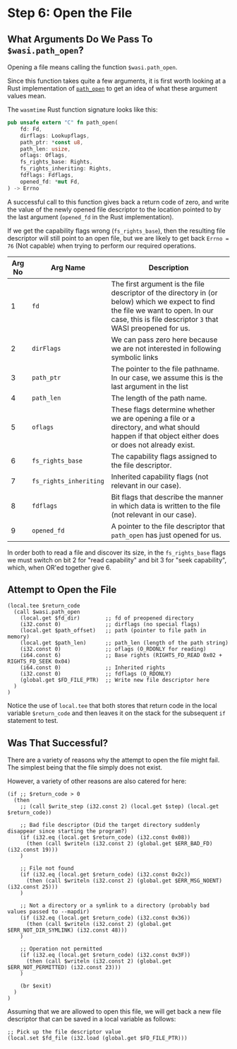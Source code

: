 # Step 6: Open the File

## What Arguments Do We Pass To `$wasi.path_open`?

Opening a file means calling the function `$wasi.path_open`.

Since this function takes quite a few arguments, it is first worth looking at a Rust implementation of [`path_open`](https://github.com/bytecodealliance/wasmtime/blob/06377eb08a649619cc8ac9a934cb3f119017f3ef/crates/wasi-preview1-component-adapter/src/lib.rs#L1819) to get an idea of what these argument values mean.

The `wasmtime` Rust function signature looks like this:

```rust
pub unsafe extern "C" fn path_open(
    fd: Fd,
    dirflags: Lookupflags,
    path_ptr: *const u8,
    path_len: usize,
    oflags: Oflags,
    fs_rights_base: Rights,
    fs_rights_inheriting: Rights,
    fdflags: Fdflags,
    opened_fd: *mut Fd,
) -> Errno
```

A successful call to this function gives back a return code of zero, and write the value of the newly opened file descriptor to the location pointed to by the last argument (`opened_fd` in the Rust implementation).

If we get the capability flags wrong (`fs_rights_base`), then the resulting file descriptor will still point to an open file, but we are likely to get back `Errno = 76` (Not capable) when trying to perform our required operations.

| Arg No | Arg Name | Description
|---|---|---
| 1 | `fd` | The first argument is the file descriptor of the directory in (or below) which we expect to find the file we want to open. In our case, this is file descriptor `3` that WASI preopened for us.
| 2 | `dirFlags` | We can pass zero here because we are not interested in following symbolic links
| 3 | `path_ptr` | The pointer to the file pathname.  In our case, we assume this is the last argument in the list
| 4 | `path_len` | The length of the path name.
| 5 | `oflags` | These flags determine whether we are opening a file or a directory, and what should happen if that object either does or does not already exist.
| 6 | `fs_rights_base` | The capability flags assigned to the file descriptor.
| 7 | `fs_rights_inheriting` | Inherited capability flags (not relevant in our case).
| 8 | `fdflags` | Bit flags that describe the manner in which data is written to the file (not relevant in our case).
| 9 | `opened_fd` | A pointer to the file descriptor that `path_open` has just opened for us.

In order both to read a file and discover its size, in the `fs_rights_base` flags we must switch on bit 2 for "read capability" and bit 3 for "seek capability", which, when OR'ed together give 6.

## Attempt to Open the File

```wat
(local.tee $return_code
  (call $wasi.path_open
    (local.get $fd_dir)        ;; fd of preopened directory
    (i32.const 0)              ;; dirflags (no special flags)
    (local.get $path_offset)   ;; path (pointer to file path in memory)
    (local.get $path_len)      ;; path_len (length of the path string)
    (i32.const 0)              ;; oflags (O_RDONLY for reading)
    (i64.const 6)              ;; Base rights (RIGHTS_FD_READ 0x02 + RIGHTS_FD_SEEK 0x04)
    (i64.const 0)              ;; Inherited rights
    (i32.const 0)              ;; fdflags (O_RDONLY)
    (global.get $FD_FILE_PTR)  ;; Write new file descriptor here
  )
)
```

Notice the use of `local.tee` that both stores that return code in the local variable `$return_code` and then leaves it on the stack for the subsequent `if` statement to test.

## Was That Successful?

There are a variety of reasons why the attempt to open the file might fail.
The simplest being that the file simply does not exist.

However, a variety of other reasons are also catered for here:

```wat
(if ;; $return_code > 0
  (then
    ;; (call $write_step (i32.const 2) (local.get $step) (local.get $return_code))

    ;; Bad file descriptor (Did the target directory suddenly disappear since starting the program?)
    (if (i32.eq (local.get $return_code) (i32.const 0x08))
      (then (call $writeln (i32.const 2) (global.get $ERR_BAD_FD) (i32.const 19)))
    )

    ;; File not found
    (if (i32.eq (local.get $return_code) (i32.const 0x2c))
      (then (call $writeln (i32.const 2) (global.get $ERR_MSG_NOENT) (i32.const 25)))
    )

    ;; Not a directory or a symlink to a directory (probably bad values passed to --mapdir)
    (if (i32.eq (local.get $return_code) (i32.const 0x36))
      (then (call $writeln (i32.const 2) (global.get $ERR_NOT_DIR_SYMLINK) (i32.const 48)))
    )

    ;; Operation not permitted
    (if (i32.eq (local.get $return_code) (i32.const 0x3F))
      (then (call $writeln (i32.const 2) (global.get $ERR_NOT_PERMITTED) (i32.const 23)))
    )

    (br $exit)
  )
)
```

Assuming that we are allowed to open this file, we will get back a new file descriptor that can be saved in a local variable as follows:

```wat
;; Pick up the file descriptor value
(local.set $fd_file (i32.load (global.get $FD_FILE_PTR)))
```
